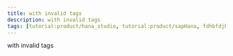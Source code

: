 ```yaml
---
title: with invalid tags
description: with invalid tags
tags: [tutorial:product/hana_studio, tutorial:product/sapHana, fdhbfdjhfdkjkjfd]
---
```


with invalid tags
